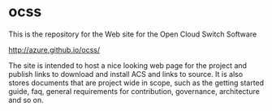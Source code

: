 # ocss

This is the repository for the Web site for the Open Cloud Switch Software

http://azure.github.io/ocss/

The site is intended to host a nice looking web page for the project and publish links to download and install ACS and links to source.
It is also stores documents that are project wide in scope, such as the getting started guide, faq, general requirements for 
contribution, governance, architecture and so on.
